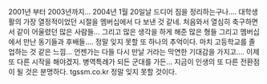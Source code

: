 2001년 부터 2003년까지... 2004년 1월 20일날 드디어 짐을 정리하는구나....
대학생활의 가장 열정적이었던 시절을 멤버십에서 다 보낸 것 같네.
처음와서 열심히 축구하면서 같이 어울렸던 많은 사람들... 그리고 많은 생각을 하게 해준 많은 형들 그리고 멤버십에서 만난 동기들과 후배들.... 정말 잊지 못할 또 하나의 추억이다.
마치 고등학교를 졸업하는 것 같은 느낌... 언젠가는 다들 다시 만날 거라는 막연한 기대감을 가지고.... 이제 또 다른 시작을 해야겠지. 병역특례가 되든 군대를 가든... 지금이 인생의 또 다른 전환점이 될 것은 분명하다.
tgssm.co.kr 정말 잊지 못할 것이다.
